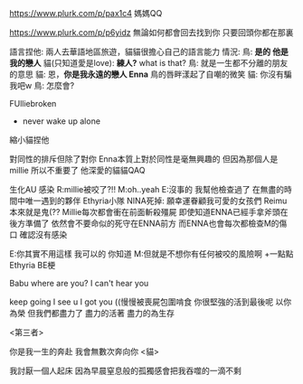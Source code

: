 https://www.plurk.com/p/pax1c4
媽媽QQ

https://www.plurk.com/p/p6yidz
無論如何都會回去找到你
只要回頭你都在那裏

語言捏他:
	兩人去華語地區旅遊，貓貓很擔心自己的語言能力
	情況: 
	鳥: **是的 他是我的戀人**
	貓(只知道愛是love): **練人?** what is that?
	鳥: 就是一生都不分離的朋友的意思
	貓: 恩，**你是我永遠的戀人 Enna**
	鳥的唇畔漾起了自嘲的微笑
	貓: 你沒有騙我吧w
	鳥: 怎麼會?
	
FUlliebroken
- never wake up alone

縮小貓捏他

對同性的排斥但除了對你
Enna本質上對於同性是毫無興趣的
但因為那個人是millie
所以不重要了 他深愛的貓貓QAQ

生化AU
感染
R:millie被咬了?!!
M:oh..yeah
E:沒事的 我幫他檢查過了
在無盡的時間中唯一遇到的夥伴
Ethyria小隊
NINA死掉: 願幸運眷顧我可愛的女孩們
Reimu本來就是鬼(??
Millie每次都會衝在前面斬殺殭屍 即使知道ENNA已經手拿斧頭在後方準備了
依然會不要命似的死守在ENNA前方
而ENNA也會每次都檢查M的傷口 確認沒有感染

E:你其實不用這樣 我可以的 你知道
M:但就是不想你有任何被咬的風險啊
+一點點Ethyria BE梗

Babu where are you?
I can't hear you

keep going I see u I got you
((慢慢被喪屍包圍啃食
你很堅強的活到最後呢 以你為榮
但我們都盡力了 盡力的活著 盡力的為生存

<第三者>

你是我一生的奔赴
我會無數次奔向你
<貓>

我討厭一個人起床
因為早晨窒息般的孤獨感會把我吞噬的一滴不剩




